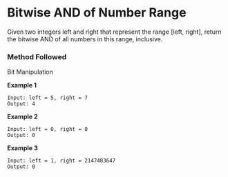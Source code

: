 # Bitwise AND of Number Range

Given two integers left and right that represent the range [left, right], return the bitwise AND of all numbers in this range, inclusive.

### Method Followed
Bit Manipulation

**Example 1**
```
Input: left = 5, right = 7
Output: 4
```
**Example 2**
```
Input: left = 0, right = 0
Output: 0
```
**Example 3**
```
Input: left = 1, right = 2147483647
Output: 0
```